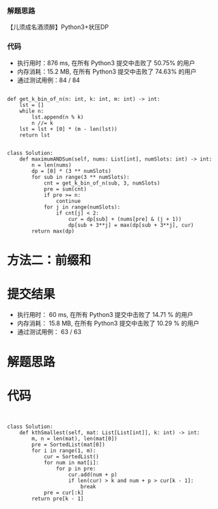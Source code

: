 
### 解题思路
【儿须成名酒须醉】Python3+状压DP

### 代码
- 执行用时：876 ms, 在所有 Python3 提交中击败了 50.75% 的用户
- 内存消耗：15.2 MB, 在所有 Python3 提交中击败了 74.63% 的用户
- 通过测试用例：84 / 84
```python3

def get_k_bin_of_n(n: int, k: int, m: int) -> int:
    lst = []
    while n:
        lst.append(n % k)
        n //= k
    lst = lst + [0] * (m - len(lst))
    return lst


class Solution:
    def maximumANDSum(self, nums: List[int], numSlots: int) -> int:
        n = len(nums)
        dp = [0] * (3 ** numSlots)
        for sub in range(3 ** numSlots):
            cnt = get_k_bin_of_n(sub, 3, numSlots)
            pre = sum(cnt)
            if pre >= n:
                continue
            for j in range(numSlots):
                if cnt[j] < 2:
                    cur = dp[sub] + (nums[pre] & (j + 1))
                    dp[sub + 3**j] = max(dp[sub + 3**j], cur)
        return max(dp)
```

[1820. 最多邀请的个数]: https://leetcode.cn/problems/maximum-number-of-accepted-invitations/solution/er-xu-cheng-ming-jiu-xu-zui-python3xiong-ikt7/


# 方法二：前缀和
# 提交结果
- 执行用时： 60 ms, 在所有 Python3 提交中击败了 14.71 % 的用户
- 内存消耗： 15.8 MB, 在所有 Python3 提交中击败了 10.29 % 的用户
- 通过测试用例： 63 / 63
# 解题思路


# 代码
```python3


class Solution:
    def kthSmallest(self, mat: List[List[int]], k: int) -> int:
        m, n = len(mat), len(mat[0])
        pre = SortedList(mat[0])
        for i in range(1, m):
            cur = SortedList()
            for num in mat[i]:
                for p in pre:
                    cur.add(num + p)
                    if len(cur) > k and num + p > cur[k - 1]:
                        break
            pre = cur[:k]
        return pre[k - 1]


```
